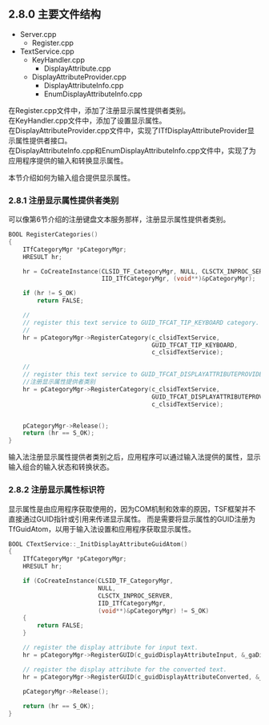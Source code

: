 ## 2.8.0 主要文件结构

- Server.cpp
  - Register.cpp
- TextService.cpp
  - KeyHandler.cpp
    - DisplayAttribute.cpp
  - DisplayAttributeProvider.cpp
    - DisplayAttributeInfo.cpp
    - EnumDisplayAttributeInfo.cpp

在Register.cpp文件中，添加了注册显示属性提供者类别。<br/>
在KeyHandler.cpp文件中，添加了设置显示属性。<br/>
在DisplayAttributeProvider.cpp文件中，实现了ITfDisplayAttributeProvider显示属性提供者接口。<br/>
在DisplayAttributeInfo.cpp和EnumDisplayAttributeInfo.cpp文件中，实现了为应用程序提供的输入和转换显示属性。

本节介绍如何为输入组合提供显示属性。

### 2.8.1 注册显示属性提供者类别

可以像第6节介绍的注册键盘文本服务那样，注册显示属性提供者类别。

```C++
BOOL RegisterCategories()
{
    ITfCategoryMgr *pCategoryMgr;
    HRESULT hr;

    hr = CoCreateInstance(CLSID_TF_CategoryMgr, NULL, CLSCTX_INPROC_SERVER, 
                          IID_ITfCategoryMgr, (void**)&pCategoryMgr);

    if (hr != S_OK)
        return FALSE;

    //
    // register this text service to GUID_TFCAT_TIP_KEYBOARD category.
    //
    hr = pCategoryMgr->RegisterCategory(c_clsidTextService,
                                        GUID_TFCAT_TIP_KEYBOARD, 
                                        c_clsidTextService);

    //
    // register this text service to GUID_TFCAT_DISPLAYATTRIBUTEPROVIDER category.
    //注册显示属性提供者类别
    hr = pCategoryMgr->RegisterCategory(c_clsidTextService,
                                        GUID_TFCAT_DISPLAYATTRIBUTEPROVIDER, 
                                        c_clsidTextService);


    pCategoryMgr->Release();
    return (hr == S_OK);
}
```

输入法注册显示属性提供者类别之后，应用程序可以通过输入法提供的属性，显示输入组合的输入状态和转换状态。

### 2.8.2 注册显示属性标识符

显示属性是由应用程序获取使用的，因为COM机制和效率的原因，TSF框架并不直接通过GUID指针或引用来传递显示属性。
而是需要将显示属性的GUID注册为TfGuidAtom，以用于输入法设置和应用程序获取显示属性。

```C++
BOOL CTextService::_InitDisplayAttributeGuidAtom()
{
    ITfCategoryMgr *pCategoryMgr;
    HRESULT hr;

    if (CoCreateInstance(CLSID_TF_CategoryMgr,
                         NULL, 
                         CLSCTX_INPROC_SERVER, 
                         IID_ITfCategoryMgr, 
                         (void**)&pCategoryMgr) != S_OK)
    {
        return FALSE;
    }

    // register the display attribute for input text.
    hr = pCategoryMgr->RegisterGUID(c_guidDisplayAttributeInput, &_gaDisplayAttributeInput);

    // register the display attribute for the converted text.
    hr = pCategoryMgr->RegisterGUID(c_guidDisplayAttributeConverted, &_gaDisplayAttributeConverted);

    pCategoryMgr->Release();
        
    return (hr == S_OK);
}
```